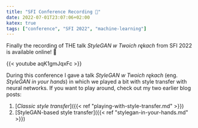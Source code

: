 ```yaml
---
title: "SFI Conference Recording 🎥"
date: 2022-07-01T23:07:06+02:00
katex: true
tags: ["conference", "SFI 2022", "machine-learning"]
---
```


Finally the recording of THE talk _StyleGAN w Twoich rękach_ from SFI 2022 is available online! 🎉

<!--more--> 

{{< youtube aqK1gmJqxFc >}}

During this conference I gave a talk _StyleGAN w Twoich rękach_ (eng. _StyleGAN in your hands_) in which we played a bit with style transfer with neural networks.
If you want to play around, check out my two earlier blog posts:

1. [_Classic style transfer_]({{< ref "playing-with-style-transfer.md" >}})
2. [StyleGAN-based style transfer]({{< ref "stylegan-in-your-hands.md" >}})

